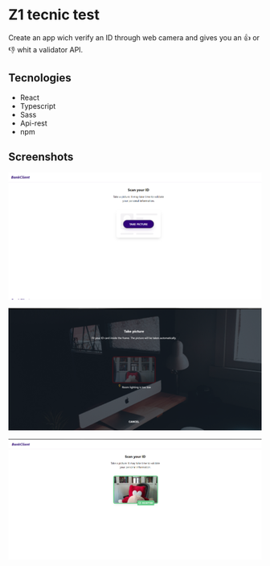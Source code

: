 # Z1 tecnic test

Create an app wich verify an ID through web camera and gives you an :+1: or :thumbsdown: whit a validator API.

## Tecnologies

- React
- Typescript
- Sass
- Api-rest
- npm

## Screenshots

![ScanID](./screenshots/ScanID.png)

![Rejected](./screenshots/Rejected.png)

![Accepted](./screenshots/Accepted.png)
